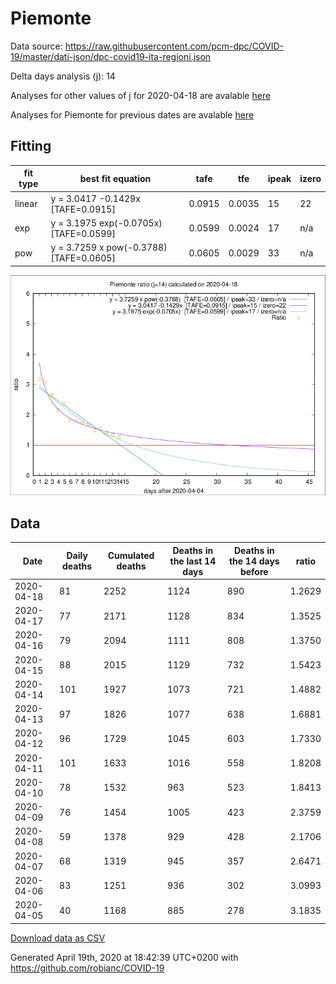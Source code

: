 # Piemonte

Data source: https://raw.githubusercontent.com/pcm-dpc/COVID-19/master/dati-json/dpc-covid19-ita-regioni.json

Delta days analysis (j): 14

Analyses for other values of j for 2020-04-18 are avalable [here](../2020-04-18/README.md)

Analyses for Piemonte for previous dates are avalable [here](../README.md)

## Fitting 
|fit type|best fit equation|tafe|tfe|ipeak|izero|
|-------|-----|--------|------|---|---|
|linear|y = 3.0417 -0.1429x  [TAFE=0.0915]|0.0915|0.0035|15|22|
|exp|y = 3.1975 exp(-0.0705x)  [TAFE=0.0599]|0.0599|0.0024|17|n/a|
|pow|y = 3.7259 x pow(-0.3788)  [TAFE=0.0605]|0.0605|0.0029|33|n/a|

![Plot](COVID-19_piemonte_j14_2020-04-18.png)

## Data
|Date|Daily deaths|Cumulated deaths|Deaths in the last 14 days|Deaths in the 14 days before|ratio|
|----|----------|-----------|-------|--------------------|-----|
|2020-04-18|81|2252|1124|890|1.2629|
|2020-04-17|77|2171|1128|834|1.3525|
|2020-04-16|79|2094|1111|808|1.3750|
|2020-04-15|88|2015|1129|732|1.5423|
|2020-04-14|101|1927|1073|721|1.4882|
|2020-04-13|97|1826|1077|638|1.6881|
|2020-04-12|96|1729|1045|603|1.7330|
|2020-04-11|101|1633|1016|558|1.8208|
|2020-04-10|78|1532|963|523|1.8413|
|2020-04-09|76|1454|1005|423|2.3759|
|2020-04-08|59|1378|929|428|2.1706|
|2020-04-07|68|1319|945|357|2.6471|
|2020-04-06|83|1251|936|302|3.0993|
|2020-04-05|40|1168|885|278|3.1835|

[Download data as CSV](COVID-19_piemonte_j14_2020-04-18.csv)

Generated April 19th, 2020 at 18:42:39 UTC+0200 with https://github.com/robianc/COVID-19
